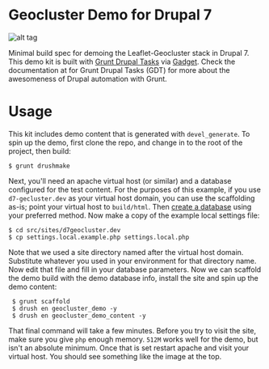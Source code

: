 # Geocluster Demo for Drupal 7

![alt tag](https://raw.githubusercontent.com/mpgeek/Geocluster-Demo/master/geocluster-demo-screen-cap.png)

Minimal build spec for demoing the Leaflet-Geocluster stack in Drupal 7. This demo kit is built with [Grunt Drupal Tasks](https://github.com/phase2/grunt-drupal-tasks) via [Gadget](https://github.com/phase2/generator-gadget). Check the documentation at for Grunt Drupal Tasks (GDT) for more about the awesomeness of Drupal automation with Grunt.

# Usage

This kit includes demo content that is generated with `devel_generate`. To spin up the demo, first clone the repo, and change in to the root of the project, then build:

    $ grunt drushmake

Next, you'll need an apache virtual host (or similar) and a database configured for the test content. For the purposes of this example, if you use `d7-gecluster.dev` as your virtual host domain, you can use the scaffolding as-is; point your virtual host to `build/html`. Then [create a database](https://www.drupal.org/documentation/install/create-database) using your preferred method. Now make a copy of the example local settings file:

    $ cd src/sites/d7geocluster.dev
    $ cp settings.local.example.php settings.local.php
    
Note that we used a site directory named after the virtual host domain. Substitute whatever you used in your environment for that directory name. Now edit that file and fill in your database parameters. Now we can scaffold the demo build with the demo database info, install the site and spin up the demo content:

     $ grunt scaffold
     $ drush en geocluster_demo -y
     $ drush en geocluster_demo_content -y

That final command will take a few minutes. Before you try to visit the site, make sure you give `php` enough memory. `512M` works well for the demo, but isn't an absolute minimum. Once that is set restart apache and visit your virtual host. You should see something like the image at the top.
